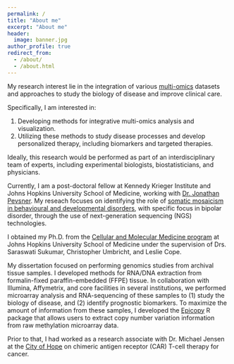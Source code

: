 ```yaml
---
permalink: /
title: "About me"
excerpt: "About me"
header:
  image: banner.jpg
author_profile: true
redirect_from:
  - /about/
  - /about.html
---
```


My research interest lie in the integration of various [multi-omics](https://omics.org/index.php/Omes_and_Omics)
datasets and approaches to study the biology of disease and improve clinical
care.

Specifically, I am interested in:

1. Developing methods for integrative multi-omics analysis and visualization.
2. Utilizing these methods to study disease processes and develop personalized therapy, including biomarkers and targeted therapies.

Ideally, this research would be performed as part of an interdisciplinary team of experts,
including experimental biologists, biostatisticians, and physicians.

Currently, I am a post-doctoral fellow at Kennedy Krieger Institute and Johns Hopkins
University School of Medicine, working with
[Dr. Jonathan Pevsner](http://pevsnerlab.kennedykrieger.org/php/index.php).
My reseach focuses on identifying the role of [somatic mosaicism in behavioural and
developmental disorders](http://brainsomaticmosaicism.org/), with specific
focus in bipolar disorder, through the use of next-generation sequencing (NGS)
technologies.

I obtained my Ph.D. from the [Cellular and Molecular Medicine program](http://cmm.jhmi.edu/)
at Johns Hopkins University School of Medicine under the supervision of
Drs. Saraswati Sukumar, Christopher Umbricht, and Leslie Cope.

My dissertation focused on performing genomics studies from archival tissue
samples. I developed methods for RNA/DNA extraction from formalin-fixed paraffin-embedded
(FFPE) tissue. In collaboration with Illumina, Affymetrix, and core facilities in
several institutions, we performed microarray analysis and RNA-sequencing of these
samples to (1) study the biology of disease, and (2) identify prognostic biomarkers.
To maximize the amount of information from these samples, I developed the [Epicopy](https://github.com/sean-cho/Epicopy)
R package that allows users to extract copy number variation information from
raw methylation microarray data.

Prior to that, I had worked as a research associate with Dr. Michael Jensen at the
[City of Hope](https://www.cityofhope.org/homepage) on chimeric antigen receptor
(CAR) T-cell therapy for cancer.
